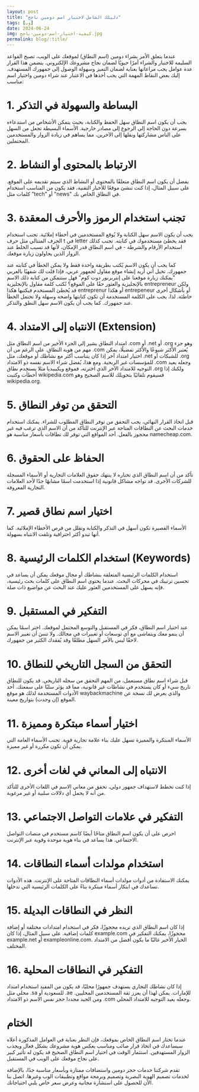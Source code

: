 ```yaml
---
layout: post
title: "دليلك الشامل لاختيار اسم دومين ناجح"
tags: [وب]
date: 2024-06-24
img: كيفية-اختيار-اسم-دومين-ناجح.jpg
permalink: blog/:title/
---
```



عندما يتعلق الأمر بشراء دومين (اسم النطاق) لموقعك على الويب، تصبح القواعد السليمة للاختيار والشراء أمرًا حيويًا لضمان نجاح مشروعك الإلكتروني. يتضمن هذا القرار عدة عوامل يجب مراعاتها بعناية لضمان التميز وسهولة الوصول إلى جمهورك المستهدف. إليك بعض النقاط المهمة التي يجب أخذها في الاعتبار عند شراء دومين واختيار اسم مناسب:


# 1. البساطة والسهولة في التذكر

يجب أن يكون اسم النطاق سهل الحفظ والكتابة، بحيث يتمكن الأشخاص من استدعاءه بسرعة دون الحاجة إلى الرجوع إلى مصادر خارجية. الأسماء البسيطة تجعل من السهل على الناس مشاركتها ونقلها إلى الآخرين، مما يساهم في زيادة الزوار والمستخدمين المحتملين.

# 2. الارتباط بالمحتوى أو النشاط

يفضل أن يكون اسم النطاق متعلقًا بالمحتوى أو النشاط الذي سيتم تقديمه على الموقع. على سبيل المثال، إذا كنت تنشئ موقعًا للأخبار التقنية، فقد يكون من المناسب استخدام كلمات مثل "tech" أو "news" في النطاق الخاص بك.

# 3. تجنب استخدام الرموز والأحرف المعقدة

يجب أن يكون الاسم سهل الكتابة ولا يُوقع المستخدمين في أخطاء إملائية. تجنب استخدام الحرف المتتالي مثل حرف t في letter فقد يخطئ مستخدموك في كتابته. تجنب كذلك استخدام الأرقام والشرطة - في اسم النطاق قدر الإمكان، لأنها قد تسبب الخلط عند الزوار الذين يحاولون زيارة موقعك.

كما يجب أن يكون الاسم يُكتب بطريقة واحدة فقط ولا يمكن الخطأ في كتابته عند جمهورك. تخيل أني أريد إنشاء موقع مقاول لجمهور عربي، فإذا قلت لك شفهيًا بالعربي "يمكنك زيارة موقعنا على إنتربرنور دوت كوم" فهل ستتمكن من كتابة ذلك الاسم بالإنجليزية والعثور حقًا على الموقع؟ تُكتب كلمة مقاول بالإنجليزية entrepreneur ولكن قد يُخطئ المستخدم فيكتبها هكذا entreprenur أو هكذا entrepeneur أو بأشكال أخرى خاطئة. لذا، يجب على الكلمة المستخدمة أن تكون كتابتها واضحة وسهلة ولا تحتمل الخطأ عند جمهورك. كما يجب أن يكون الاسم سهل النطق والتذكر.

# 4. الانتباه إلى الامتداد (Extension)

امتداد النطاق يشير إلى الجزء الأخير من اسم النطاق مثل .com أو .net أو .org وهو جزء مهم من هوية النطاق. على الرغم من أن .com يُعتبر الأكثر شيوعًا والأكثر تفضيلًا، يمكن اختيار امتداد آخر إذا كان يتناسب أكثر مع نشاطك أو موقعك، مثل .net للشبكات أو .org للمؤسسات غير الربحية. ومع هذا، يُفضل شراء الاسم نفسه ذو الامتداد .com وجعله يعيد التوجيه للامتداد الآخر الذي اخترته، فموقع ويكيبيديا مثلا يستخدم نطاق .org ولكنك إذا أخطأت وكتبت wikipedia.com فسيقوم تلقائيًا بتحويلك للاسم الصحيح وهو wikipedia.org.

# 5. التحقق من توفر النطاق

قبل اتخاذ القرار النهائي، يجب التحقق من توفر النطاق المطلوب للشراء. يمكنك استخدام خدمات البحث عن النطاقات المتاحة عبر الإنترنت للتأكد من أن الاسم الذي ترغب فيه غير محجوز بالفعل. أحد المواقع التي توفر لك نطاقات بأسعار مناسبة هو namecheap.com.

# 6. الحفاظ على الحقوق

تأكد من أن اسم النطاق الذي تختاره لا ينتهك حقوق العلامات التجارية أو الأسماء المسجلة للشركات الأخرى. قد تواجه مشاكل قانونية إذا استخدمت اسمًا مشابهًا جدًا لأحد العلامات التجارية المعروفة.

# 7. اختيار اسم نطاق قصير

الأسماء القصيرة تكون أسهل في التذكر والكتابة وتقلل من فرص الأخطاء الإملائية. كما أنها تبدو أكثر احترافية وتلفت الانتباه بسهولة.

# 8. استخدام الكلمات الرئيسية (Keywords)

استخدام الكلمات الرئيسية المتعلقة بنشاطك أو مجال موقعك يمكن أن يساعد في تحسين ترتيبك في محركات البحث. عندما يحتوي اسم النطاق على كلمات بحث رئيسية، فإنه يسهل على المستخدمين العثور عليك عند البحث عن مواضيع ذات صلة.

# 9. التفكير في المستقبل

عند اختيار اسم النطاق، فكر في المستقبل والتوسع المحتمل لموقعك. اختر اسمًا يمكن أن ينمو معك ويتماشى مع أي توسعات أو تغييرات في مجالك. ولا تنسَ أن تغيير الاسم لاحقًا ليس بالأمر السهل مطلقًا وقد يُفقدك الكثير من جمهورك.

# 10. التحقق من السجل التاريخي للنطاق

قبل شراء اسم نطاق مستعمل، من المهم التحقق من سجله التاريخي. قد يكون للنطاق تاريخ سيء أو كان يستخدم في نشاطات غير قانونية، مما قد يؤثر سلبًا على سمعتك. أحد الأدوات المستخدمة لذلك هو موقع waybackmachine والذي يعرض لك نسخة عن الموقع (إن وجدت) بتواريخ معينة.

# 11. اختيار أسماء مبتكرة ومميزة

الأسماء المبتكرة والمميزة تسهل عليك بناء علامة تجارية قوية. تجنب الأسماء العامة التي يمكن أن تكون مكررة أو غير مميزة.

# 12. الانتباه إلى المعاني في لغات أخرى

إذا كنت تخطط لاستهداف جمهور دولي، تحقق من معاني الاسم في اللغات الأخرى للتأكد من أنه لا يحمل أي دلالات سلبية أو غير مرغوبة.

# 13. التفكير في علامات التواصل الاجتماعي

احرص على أن يكون اسم النطاق متاحًا أيضًا كاسم مستخدم في منصات التواصل الاجتماعي. هذا يساعد في بناء هوية موحدة وقوية عبر الإنترنت.

# 14. استخدام مولدات أسماء النطاقات

يمكنك الاستفادة من أدوات مولدات أسماء النطاقات المتاحة على الإنترنت. هذه الأدوات تساعدك في ابتكار أسماء مبتكرة بناءً على الكلمات الرئيسية التي تدخلها.

# 15. النظر في النطاقات البديلة

إذا كان اسم النطاق الذي تريده محجوزًا، فكر في استخدام امتدادات مختلفة أو إضافة كلمات إضافية. على سبيل المثال، إذا كان example.com محجوزًا، يمكنك التفكير في example.net أو exampleonline.com. الخيار الأخير غالبًا ما يكون أفضل من الامتداد المختلف.

# 16. التفكير في النطاقات المحلية

إذا كان نشاطك التجاري يستهدف جمهورًا محليًا، قد يكون من المفيد استخدام امتداد محلي مثل .sa للسعودية أو .ae للإمارات. يمكن لهذا أن يعزز ثقة المستخدمين المحليين. ومن الجيد مجددا حجز نفس الاسم ذو الامتداد .com وجعله يعيد التوجيه للامتداد المحلي.

# الختام

عندما تختار اسم النطاق الخاص بموقعك، فإن النظر بعناية في العوامل المذكورة أعلاه سيساعدك في اتخاذ قرار صائب ومناسب يعكس هوية مشروعك بشكل فعال ويجذب الزوار المستهدفين. استثمار الوقت في اختيار اسم النطاق الصحيح قد يكون له تأثير كبير على نجاح موقعك على الويب في المستقبل.

تقدم شركتنا خدمات حجز دومين واستضافات ممتازة وبأسعار مناسبة جدًا، بالإضافة لخدمات تصميم الهوية البصرية وتصميم وبرمجة مواقع وتطبيقات الوب وغيرها. اتصل بنا الآن للحصول على استشارة مجانية وعرض سعر خاص يلبي احتياجاتك.


